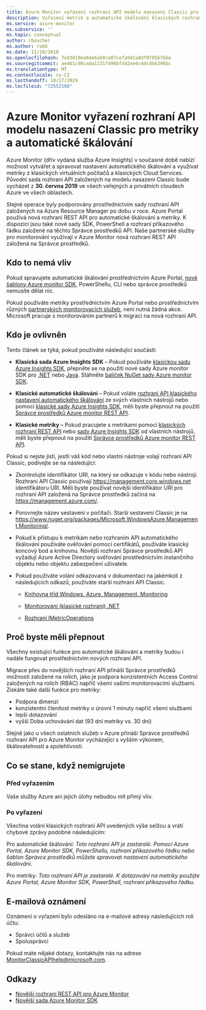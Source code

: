 ```yaml
---
title: Azure Monitor vyřazení rozhraní API modelu nasazení Classic pro metriky a automatické škálování
description: Vyřazení metrik a automatické škálování klasických rozhraní API, označovaných také jako Azure Service Management (ASM) nebo model nasazení RDFE
ms.service: azure-monitor
ms.subservice: ''
ms.topic: conceptual
author: rboucher
ms.author: robb
ms.date: 11/19/2018
ms.openlocfilehash: 7a93419ee84e6a50ce07cefa941a8df9f85b7b6e
ms.sourcegitcommit: ae461c90cada1231f496bf442ee0c4dcdb6396bc
ms.translationtype: MT
ms.contentlocale: cs-CZ
ms.lasthandoff: 10/17/2019
ms.locfileid: "72552198"
---
```

# <a name="azure-monitor-retirement-of-classic-deployment-model-apis-for-metrics-and-autoscale"></a>Azure Monitor vyřazení rozhraní API modelu nasazení Classic pro metriky a automatické škálování

Azure Monitor (dřív vydaná služba Azure Insights) v současné době nabízí možnost vytvářet a spravovat nastavení automatického škálování a využívat metriky z klasických virtuálních počítačů a klasických Cloud Services. Původní sada rozhraní API založených na modelu nasazení Classic bude vycházet z **30. června 2019** ve všech veřejných a privátních cloudech Azure ve všech oblastech.   

Stejné operace byly podporovány prostřednictvím sady rozhraní API založených na Azure Resource Manager po dobu v roce. Azure Portal používá nová rozhraní REST API pro automatické škálování a metriky. K dispozici jsou také nové sady SDK, PowerShell a rozhraní příkazového řádku založené na těchto Správce prostředků API. Naše partnerské služby pro monitorování využívají v Azure Monitor nová rozhraní REST API založená na Správce prostředků.  

## <a name="who-is-not-affected"></a>Kdo to nemá vliv

Pokud spravujete automatické škálování prostřednictvím Azure Portal, [nové šablony Azure monitor SDK](https://www.nuget.org/packages/Microsoft.Azure.Management.Monitor/), PowerShellu, CLI nebo správce prostředků nemusíte dělat nic.  

Pokud používáte metriky prostřednictvím Azure Portal nebo prostřednictvím různých [partnerských monitorovacích služeb](../../azure-monitor/platform/partners.md), není nutná žádná akce. Microsoft pracuje s monitorováním partnerů k migraci na nová rozhraní API.

## <a name="who-is-affected"></a>Kdo je ovlivněn

Tento článek se týká, pokud používáte následující součásti:

- **Klasická sada Azure Insights SDK** – Pokud používáte [klasickou sadu Azure Insights SDK](https://www.nuget.org/packages/Microsoft.WindowsAzure.Management.Monitoring/), přepněte se na použití nové sady Azure monitor SDK pro [.NET](https://github.com/azure/azure-libraries-for-net#download) nebo [Java](https://github.com/azure/azure-libraries-for-java#download). Stáhněte [balíček NuGet sady Azure monitor SDK](https://www.nuget.org/packages/Microsoft.Azure.Management.Monitor/).

- **Klasické automatické škálování** – Pokud voláte [rozhraní API klasického nastavení automatického škálování](https://msdn.microsoft.com/library/azure/mt348562.aspx) ze svých vlastních nástrojů nebo pomocí [klasické sady Azure Insights SDK](https://www.nuget.org/packages/Microsoft.WindowsAzure.Management.Monitoring/), měli byste přepnout na použití [Správce prostředků Azure monitor REST API](https://docs.microsoft.com/rest/api/monitor/autoscalesettings).

- **Klasické metriky** – Pokud pracujete s metrikami pomocí [klasických rozhraní REST API](https://msdn.microsoft.com/library/azure/dn510374.aspx) nebo [sady Azure Insights SDK](https://www.nuget.org/packages/Microsoft.WindowsAzure.Management.Monitoring/) od vlastních nástrojů, měli byste přepnout na použití [Správce prostředků Azure monitor REST API](https://docs.microsoft.com/rest/api/monitor/autoscalesettings). 

Pokud si nejste jistí, jestli váš kód nebo vlastní nástroje volají rozhraní API Classic, podívejte se na následující:

- Zkontrolujte identifikátor URI, na který se odkazuje v kódu nebo nástroji. Rozhraní API Classic používají https://management.core.windows.net identifikátoru URI. Měli byste používat novější identifikátor URI pro rozhraní API založená na Správce prostředků začíná na https://management.azure.com/.

- Porovnejte název sestavení v počítači. Starší sestavení Classic je na https://www.nuget.org/packages/Microsoft.WindowsAzure.Management.Monitoring/.

- Pokud k přístupu k metrikám nebo rozhraním API automatického škálování používáte ověřování pomocí certifikátů, používáte klasický koncový bod a knihovnu. Novější rozhraní Správce prostředků API vyžadují Azure Active Directory ověřování prostřednictvím instančního objektu nebo objektu zabezpečení uživatele.

- Pokud používáte volání odkazovaná v dokumentaci na jakémkoli z následujících odkazů, používáte starší rozhraní API Classic.

  - [Knihovna tříd Windows. Azure. Management. Monitoring](https://docs.microsoft.com/previous-versions/azure/dn510414(v=azure.100))

  - [Monitorování (klasické rozhraní) .NET](https://docs.microsoft.com/previous-versions/azure/reference/mt348562(v%3dazure.100))

  - [Rozhraní IMetricOperations](https://docs.microsoft.com/previous-versions/azure/reference/dn802395(v%3dazure.100))

## <a name="why-you-should-switch"></a>Proč byste měli přepnout

Všechny existující funkce pro automatické škálování a metriky budou i nadále fungovat prostřednictvím nových rozhraní API.  

Migrace přes do novějších rozhraní API přináší Správce prostředků možnosti založené na rolích, jako je podpora konzistentních Access Control založených na rolích (RBAC) napříč všemi vašimi monitorovacími službami. Získáte také další funkce pro metriky: 

- Podpora dimenzí
- konzistentní členitost metriky o úrovni 1 minuty napříč všemi službami 
- lepší dotazování
- vyšší Doba uchovávání dat (93 dní metriky vs. 30 dní) 

Stejně jako u všech ostatních služeb v Azure přináší Správce prostředků rozhraní API pro Azure Monitor vycházející s vyšším výkonem, škálovatelností a spolehlivostí. 

## <a name="what-happens-if-you-do-not-migrate"></a>Co se stane, když nemigrujete

### <a name="before-retirement"></a>Před vyřazením

Vaše služby Azure ani jejich úlohy nebudou mít přímý vliv.  

### <a name="after-retirement"></a>Po vyřazení

Všechna volání klasických rozhraní API uvedených výše selžou a vrátí chybové zprávy podobné následujícím:

Pro automatické škálování: *Toto rozhraní API je zastaralé. Pomocí Azure Portal, Azure Monitor SDK, PowerShellu, rozhraní příkazového řádku nebo šablon Správce prostředků můžete spravovat nastavení automatického škálování*.  

Pro metriky: *Toto rozhraní API je zastaralé. K dotazování na metriky použijte Azure Portal, Azure Monitor SDK, PowerShell, rozhraní příkazového řádku*.

## <a name="email-notifications"></a>E-mailová oznámení

Oznámení o vyřazení bylo odesláno na e-mailové adresy následujících rolí účtu: 

- Správci účtů a služeb
- Spolusprávci  

Pokud máte nějaké dotazy, kontaktujte nás na adrese MonitorClassicAPIhelp@microsoft.com.  

## <a name="references"></a>Odkazy

- [Novější rozhraní REST API pro Azure Monitor](https://docs.microsoft.com/rest/api/monitor/) 
- [Novější sada Azure Monitor SDK](https://www.nuget.org/packages/Microsoft.Azure.Management.Monitor/)
